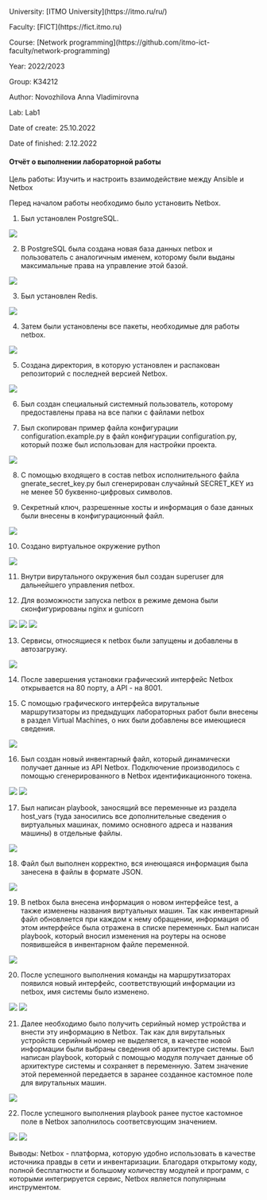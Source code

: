 <p> University: [ITMO University](https://itmo.ru/ru/)
<p> Faculty: [FICT](https://fict.itmo.ru)
<p> Course: [Network programming](https://github.com/itmo-ict-faculty/network-programming) <p>
<p> Year: 2022/2023
<p> Group: K34212
<p> Author: Novozhilova Anna Vladimirovna
<p> Lab: Lab1
<p> Date of create: 25.10.2022
<p> Date of finished: 2.12.2022

<h4>Отчёт о выполнении лабораторной работы</h4>

Цель работы: Изучить и настроить взаимодействие междy Ansible и Netbox

Перед началом работы необходимо было установить Netbox.

1. Был установлен PostgreSQL.
<image src="https://github.com/anny-nov/2022_2023-network_programming-k34212-novozhilova_a_v/blob/main/lab3/img/2.png?raw=true">

2. В PostgreSQL была создана новая база данных netbox и пользователь с аналогичным именем, которому были выданы максимальные права на управление этой базой.
<image src="https://github.com/anny-nov/2022_2023-network_programming-k34212-novozhilova_a_v/blob/main/lab3/img/4.png?raw=true">

3. Был установлен Redis.
<image src="https://github.com/anny-nov/2022_2023-network_programming-k34212-novozhilova_a_v/blob/main/lab3/img/5.png?raw=true">

4. Затем были установлены все пакеты, необходимые для работы netbox.
<image src="https://github.com/anny-nov/2022_2023-network_programming-k34212-novozhilova_a_v/blob/main/lab3/img/1.png?raw=true">

5. Создана директория, в которую установлен и распакован репозиторий с последней версией Netbox.
<image src="https://github.com/anny-nov/2022_2023-network_programming-k34212-novozhilova_a_v/blob/main/lab3/img/6.png?raw=true">

6. Был создан специальный системный пользователь, которому предоставлены права на все папки с файлами netbox

7. Был скопирован пример файла конфигурации configuration.example.py в файл конфигурации configuration.py, который позже был использован для настройки проекта.
<image src="https://github.com/anny-nov/2022_2023-network_programming-k34212-novozhilova_a_v/blob/main/lab3/img/8.png?raw=true">

8. С помощью входящего в состав netbox исполнительного файла gnerate_secret_key.py был сгенерирован случайный SECRET_KEY из не менее 50 буквенно-цифровых символов.

9. Секретный ключ, разрешенные хосты и информация о базе данных были внесены в конфигурационный файл.
<image src="https://github.com/anny-nov/2022_2023-network_programming-k34212-novozhilova_a_v/blob/main/lab3/img/9.png?raw=true">

10. Создано виртуальное окружение python
<image src="https://github.com/anny-nov/2022_2023-network_programming-k34212-novozhilova_a_v/blob/main/lab3/img/10.png?raw=true">

11. Внутри вирутального окружения был создан superuser для дальнейшего управления netbox.

12. Для возможности запуска netbox в режиме демона были сконфигурированы nginx и gunicorn
<image src="https://github.com/anny-nov/2022_2023-network_programming-k34212-novozhilova_a_v/blob/main/lab3/img/13.png?raw=true">
<image src="https://github.com/anny-nov/2022_2023-network_programming-k34212-novozhilova_a_v/blob/main/lab3/img/17.png?raw=true">
<image src="https://github.com/anny-nov/2022_2023-network_programming-k34212-novozhilova_a_v/blob/main/lab3/img/18.png?raw=true">

13. Сервисы, относящиеся к netbox были запущены и добавлены в автозагрузку.
<image src="https://github.com/anny-nov/2022_2023-network_programming-k34212-novozhilova_a_v/blob/main/lab3/img/14.png?raw=true">

14. После завершения установки графический интерфейс Netbox открывается на 80 порту, а API - на 8001.

15. С помощью графического интерфейса вирутальные маршрутизаторы из предыдущих лабораторных работ были внесены в раздел Virtual Machines, о них были добавлены все имеющиеся сведения.
<image src="https://github.com/anny-nov/2022_2023-network_programming-k34212-novozhilova_a_v/blob/main/lab3/img/19.png?raw=true">

16. Был создан новый инвентарный файл, который динамически получает данные из API Netbox. Подключение производилось с помощью сгенерированного в Netbox идентификационного токена.
<image src="https://github.com/anny-nov/2022_2023-network_programming-k34212-novozhilova_a_v/blob/main/lab3/img/20.png?raw=true">
<image src="https://github.com/anny-nov/2022_2023-network_programming-k34212-novozhilova_a_v/blob/main/lab3/img/21.png?raw=true">

17. Был написан playbook, заносящий все переменные из раздела host_vars (туда заносились все дополнительные сведения о виртуальных машинах, помимо основного адреса и названия машины) в отдельные файлы.
<image src="https://github.com/anny-nov/2022_2023-network_programming-k34212-novozhilova_a_v/blob/main/lab3/img/22.png?raw=true">

18. Файл был выполнен корректно, вся инеющаяся информация была занесена в файлы в формате JSON.
<image src="https://github.com/anny-nov/2022_2023-network_programming-k34212-novozhilova_a_v/blob/main/lab3/img/23.png?raw=true">

19. В netbox была внесена информация о новом интерфейсе test, а также изменены названия виртуальных машин. Так как инвентарный файл обновляется при каждом к нему обращении, информация об этом интерфейсе была отражена в списке переменных. Был написан playbook, который вносил изменения на роутеры на основе появившейся в инвентарном файле переменной.
 <image src="https://github.com/anny-nov/2022_2023-network_programming-k34212-novozhilova_a_v/blob/main/lab3/img/24.png?raw=true">

20. После успешного выполнения команды на маршрутизаторах появился новый интерфейс, соответствующий информации из netbox, имя системы было изменено.
<image src="https://github.com/anny-nov/2022_2023-network_programming-k34212-novozhilova_a_v/blob/main/lab3/img/25.png?raw=true">
<image src="https://github.com/anny-nov/2022_2023-network_programming-k34212-novozhilova_a_v/blob/main/lab3/img/26.png?raw=true">

21. Далее необходимо было получить серийный номер устройства и внести эту информацию в Netbox. Так как для вирутальных устройств серийный номер не выделяется, в качестве новой информации были выбраны сведения об архитектуре системы. Был написан playbook, который с помощью модуля получает данные об архитектуре системы и сохраняет в переменную. Затем значение этой переменной передается в заранее созданное кастомное поле для вирутальных машин.
<image src="https://github.com/anny-nov/2022_2023-network_programming-k34212-novozhilova_a_v/blob/main/lab3/img/27.png?raw=true">

22. После успешного выполнения playbook ранее пустое кастомное поле в Netbox заполнилось соответсвующим значением.
<image src="https://github.com/anny-nov/2022_2023-network_programming-k34212-novozhilova_a_v/blob/main/lab3/img/15.png?raw=true">
<image src="https://github.com/anny-nov/2022_2023-network_programming-k34212-novozhilova_a_v/blob/main/lab3/img/16.png?raw=true">

Выводы: Netbox - платформа, которую удобно использовать в качестве источника правды в сети и инвентаризации. Благодаря открытому коду, полной бесплатности и большому количеству модулей и программ, с которыми интегрируется сервис, Netbox является популярным инструментом.
